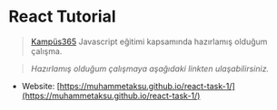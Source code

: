 # React Tutorial

> [Kampüs365](https://www.kampus365.com/) Javascript eğitimi kapsamında hazırlamış olduğum çalışma.

> _Hazırlamış olduğum çalışmaya aşağıdaki linkten ulaşabilirsiniz._

-   Website: [https://muhammetaksu.github.io/react-task-1/](https://muhammetaksu.github.io/react-task-1/)
